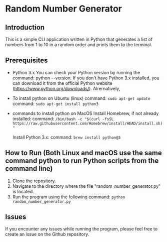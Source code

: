 # Random Number Generator

## Introduction

This is a simple CLI application written in Python that generates a list of numbers from 1 to 10 in a random order and prints them to the terminal.

## Prerequisites

- Python 3.x
You can check your Python version by running the command: python --version. If you don't have Python 3.x installed, you can download it from the official Python website (https://www.python.org/downloads/). Alrernatively,
- To install python on Ubuntu (linux)
    command: `sudo apt-get update`
    command: `sudo apt-get install python3`

- commands to install python on MacOS
    Install Homebrew, if not already installed: 
         command: `/bin/bash -c "$(curl -fsSL https://raw.githubusercontent.com/Homebrew/install/HEAD/install.sh)"`

    Install Python 3.x:
         command: `brew install python@3`

## How to Run (Both Linux and macOS use the same command python to run Python scripts from the command line)

1. Clone the repository.
2. Navigate to the directory where the file "random_number_generator.py" is located.
3. Run the program using the following command: `python random_number_generator.py`

## Issues

If you encounter any issues while running the program, please feel free to create an issue on the Github repository.
